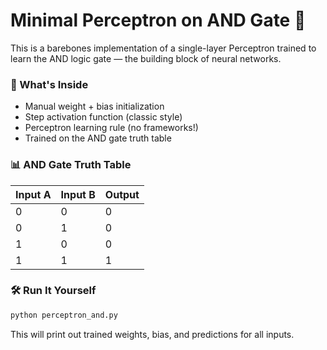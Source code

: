 # Minimal Perceptron on AND Gate 🧠

This is a barebones implementation of a single-layer Perceptron trained to learn the AND logic gate — the building block of neural networks.

### 📌 What's Inside

- Manual weight + bias initialization  
- Step activation function (classic style)  
- Perceptron learning rule (no frameworks!)  
- Trained on the AND gate truth table

### 📊 AND Gate Truth Table

| Input A | Input B | Output |
|---------|---------|--------|
|    0    |    0    |   0    |
|    0    |    1    |   0    |
|    1    |    0    |   0    |
|    1    |    1    |   1    |

### 🛠️ Run It Yourself

```bash
python perceptron_and.py
```

This will print out trained weights, bias, and predictions for all inputs.
